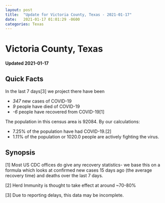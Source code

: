 ```yaml
---
layout: post
title:  "Update for Victoria County, Texas - 2021-01-17"
date:   2021-01-17 01:01:29 -0600
categories: Texas
---
```


# Victoria County, Texas
#### Updated 2021-01-17

## Quick Facts

In the last 7 days[3] we project there have been
- *347* new cases of COVID-19
- *9* people have died of COVID-19
- *-6* people have recovered from COVID-19[1]

The population in this census area is 92084. By our calculations:
- 7.25% of the population have had COVID-19.[2]
- 1.11% of the population or 1020.0 people are actively fighting the virus.

## Synopsis




[1] Most US CDC offices do give any recovery statistics- we base this on a formula which looks at confirmed new cases
15 days ago (the average recovery time) and deaths over the last 7 days.

[2] Herd Immunity is thought to take effect at around ~70-80%

[3] Due to reporting delays, this data may be incomplete.
 
    